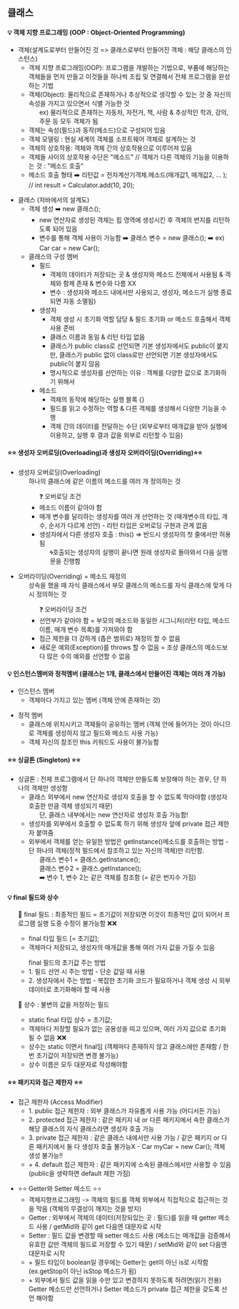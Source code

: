 ## 클래스

<h4> 💡 객체 지향 프로그래밍 (OOP : Object-Oriented Programming) </h4>

<ul>
	<li> 객체(설계도로부터 만들어진 것 => 클래스로부터 만들어진 객체 : 해당 클래스의 인스턴스)
		<ul> 
			<li> 객체 지향 프로그래밍(OOP): 프로그램을 개발하는 기법으로, 부품에 해당하는 객체들을 먼저 만들고 이것들을 하나씩 조립 및 연결해서 전체 프로그램을 완성하는 기법 </li>
			<li> 객체(Object): 물리적으로 존재하거나 추상적으로 생각할 수 있는 것 중 자신의 속성을 가지고 있으면서 식별 가능한 것 
				<ul> ex) 물리적으로 존재하는 자동차, 자전거, 책, 사람 & 추상적인 학과, 강의, 주문 등 모두 객체가 됨 </ul>
			</li>
			<li> 객체는 속성(필드)과 동작(메소드)으로 구성되어 있음 </li>
			<li> 객체 모델링 : 현실 세계의 객체를 소프트웨어 객체로 설계하는 것 </li>
			<li> 객체의 상호작용: 객체와 객체 간의 상호작용으로 이루어져 있음 </li>
			<li> 객체들 사이의 상호작용 수단은 "메소드" // 객체가 다른 객체의 기능을 이용하는 것 : "메소드 호출" </li>
			<li> 메소드 호출 형태 ➡️ 리턴값 = 전자계산기객체.메소드(매개값1, 매개값2, ... ); // int result = Calculator.add(10, 20); </li>
		</ul>
	</li> 
</ul>
  
<ul>
	<li> 클래스 (자바에서의 설계도)  
		<ul>
			<li> 객체 생성 ➡️ new 클래스();
				<ul>
					<li> new 연산자로 생성된 객체는 힙 영역에 생성시킨 후 객체의 번지를 리턴하도록 되어 있음 </li>
					<li> 변수를 통해 객체 사용이 가능함 ➡️  클래스 변수 = new 클래스(); ➡️ ex) Car car = new Car(); </li>
				</ul>
			</li>
			<li> 클래스의 구성 멤버
				<ul>
					<li> 필드 
						<ul>
							<li> 객체의 데이터가 저장되는 곳 & 생성자와 메소드 전체에서 사용됨 & 객체와 함께 존재 & 변수와 다름 XX </li>
							<li> 변수 : 생성자와 메소드 내에서만 사용되고, 생성자, 메소드가 실행 종료되면 자동 소멸됨)</li>
						</ul>
					</li>
					<li> 생성자 
						<ul>
							<li> 객체 생성 시 초기화 역할 담당 & 필드 초기화 or 메소드 호출해서 객체 사용 준비 </li>
							<li> 클래스 이름과 동일 & 리턴 타입 없음 </li>
							<li> 클래스가 public class로 선언되면 기본 생성자에서도 public이 붙지만, 클래스가 public 없이 class로만 선언되면 기본 생성자에서도 public이 붙지 않음</li>
							<li> 명시적으로 생성자를 선언하는 이유 : 객체를 다양한 값으로 초기화하기 위해서 </li>
						</ul>
					</li>
					<li> 메소드
						<ul>
							<li> 객체의 동작에 해당하는 실행 블록 {} </li>
							<li> 필드를 읽고 수정하는 역할 & 다른 객체를 생성해서 다양한 기능을 수행 </li>
							<li> 객체 간의 데이터를 전달하는 수단 (외부로부터 매개값을 받아 실행에 이용하고, 실행 후 결과 값을 외부로 리턴할 수 있음) </li>
						</ul>
					</li>
				</ul>
			</li>
		</ul>
	</li>
</ul>

<h4> ⭐⭐ 생성자 오버로딩(Overloading)과 생성자 오버라이딩(Overriding)⭐⭐ </h4>

<ul>
	<li> 생성자 오버로딩(Overloading)
		<ul> 하나의 클래스에 같은 이름의 메소드를 여러 개 정의하는 것 
			<ul> ❓ 오버로딩 조건 
				<li> 메소드 이름이 같아야 함 </li>
				<li> 매개 변수를 달리하는 생성자를 여러 개 선언하는 것 (매개변수의 타입, 개수, 순서가 다르게 선언) - 리턴 타입은 오버로딩 구현과 관계 없음 </li>
				<li> 생성자에서 다른 생성자 호출 : this() => 반드시 생성자의 첫 줄에서만 허용됨 
					<ul> 🌀호출되는 생성자의 실행이 끝나면 원래 생성자로 돌아와서 다음 실행문을 진행함</ul>
				</li>	
			</ul>
		</ul>
	</li>
</ul>

<ul> 
	<li> 오버라이딩(Overriding) = 메소드 재정의
		<ul> 상속을 했을 때 자식 클래스에서 부모 클래스의 메소드를 자식 클래스에 맞게 다시 정의하는 것
			<ul> ❓ 오버라이딩 조건 
	                	<li> 선언부가 같아야 함 = 부모의 메소드와 동일한 시그니처(리턴 타입, 메소드 이름, 매개 변수 목록)를 가져와야 함 </li>
		        	<li> 접근 제한을 더 강하게 (좁은 범위로) 재정의 할 수 없음 </li>
            			<li> 새로운 예외(Exception)를 throws 할 수 없음 = 조상 클래스의 메소드보다 많은 수의 예외를 선언할 수 없음 </li>
			</ul>
		</ul>
	</li>
</ul>

<h4> 💡 인스턴스멤버와 정적멤버 (클래스는 1개, 클래스에서 만들어진 객체는 여러 개 가능) </h4>
<ul>
	<li> 인스턴스 멤버 
		<ul>
			<li> 객체마다 가지고 있는 멤버 (객체 안에 존재하는 것) </li>
		</ul>
	</li>
</ul>
<ul>
	<li> 정적 멤버 
		<ul>
			<li> 클래스에 위치시키고 객체들이 공유하는 멤버 (객체 안에 들어가는 것이 아니므로 객체를 생성하지 않고 필드와 메소드 사용 가능) </li>
			<li> 객체 자신의 참조인 this 키워드도 사용이 불가능함 </li>
		</ul>
	</li>
</ul>

<h4> ⭐⭐ 싱글톤 (Singleton) ⭐⭐ </h4>
<ul>
	<li> 싱글톤 : 전체 프로그램에서 단 하나의 객체만 만들도록 보장해야 하는 경우, 단 하나의 객체만 생성함
		<ul>
			<li> 클래스 외부에서 new 연산자로 생성자 호출을 할 수 없도록 막아야함 (생성자 호출한 만큼 객체 생성되기 때문) 
				<ul> 단, 클래스 내부에서는 new 연산자로 생성자 호출 가능함! </ul>
			</li>
			<li> 생성자를 외부에서 호출할 수 없도록 하기 위해 생성자 앞에 private 접근 제한자 붙여줌 </li>
			<li> 외부에서 객체를 얻는 유일한 방법은 getInstance()메소드를 호출하는 방법 - 단 하나의 객체(정적 필드에서 참조하고 있는 자신의 객체)만 리턴함.
				<ul> 클래스 변수1 = 클래스.getInstance(); </ul>
				<ul> 클래스 변수2 = 클래스.getInstance(); </ul>
				<ul> ➡️ 변수 1, 변수 2는 같은 객체를 참조함 (= 같은 번지수 가짐) </ul>
			 </li>
		</ul>
	</li>
</ul>
<h4>  💡 final 필드와 상수 </h4>
<ul> 📕 final 필드 : 최종적인 필드 = 초기값이 저장되면 이것이 최종적인 값이 되어서 프로그램 실행 도중 수정이 불가능함 ❌❌
	<ul> 
		<li> final 타입 필드 [= 초기값]; </li>
		<li> 객체마다 저장되고, 생성자의 매개값을 통해 여러 가지 값을 가질 수 있음 </li>
	</ul>
</ul>
<ul> 
	<ul> final 필드의 초기값 주는 방법
		<li> 1. 필드 선언 시 주는 방법 - 단순 값일 때 사용 </li>
		<li> 2. 생성자에서 주는 방법 - 복잡한 초기화 코드가 필요하거나 객체 생성 시 외부 데이터로 초기화해야 할 때 사용 </li>
	</ul>
</ul>
<ul> 📘 상수 : 불변의 값을 저장하는 필드
	<ul>
		<li> static final 타입 상수 = 초기값; </li>
		<li> 객체마다 저장할 필요가 없는 공용성을 띠고 있으며, 여러 가지 값으로 초기화 될 수 없음 ❌❌ </li>
		<li> 상수는 static 이면서 final임 (객체마다 존재하지 않고 클래스에만 존재함 / 한 번 초기값이 저장되면 변경 불가능) </li>
		<li> 상수 이름은 모두 대문자로 작성해야함 </li>
	</ul>
</ul>
<h4>  ⭐⭐ 패키지와 접근 제한자 ⭐⭐ </h4>
<ul>
	<li> 접근 제한자 (Access Modifier) 
		<ul>
			<li> 1. public 접근 제한자 : 외부 클래스가 자유롭게 사용 가능 (어디서든 가능) </li>
			<li> 2. protected 접근 제한자 : 같은 패키지 내 or 다른 패키지에서 속한 클래스가 해당 클래스의 자식 클래스라면 생성자 호출 가능  </li>
			<li> 3. private 접근 제한자 : 같은 클래스 내에서만 사용 가능 / 같은 패키지 or 다른 패키지에서 둘 다 생성자 호출 불가능X - Car myCar = new Car(); 객체 생성 불가능!! </li>
			<li> + 4. default 접근 제한자 : 같은 패키지에 소속된 클래스에서만 사용할 수 있음 (public을 생략하면 default 제한 가짐)</li>
		</ul>
	</li>
</ul>
<ul>
	<li>  ⭐⭐ Getter와 Setter 메소드 ⭐⭐  
		<ul>
			<li> 객체지향프로그래밍 -> 객체의 필드를 객체 외부에서 직접적으로 접근하는 것을 막음 (객체의 무결성이 깨지는 것을 방지) </li>
			<li> Getter : 외부에서 객체의 데이터(저장되있는 곳 : 필드)를 읽을 때 getter 메소드 사용 / getMid와 같이 get 다음엔 대문자로 시작  </li>
			<li> Setter : 필드 값을 변경할 때 setter 메소드 사용 (메소드는 매개값을 검증해서 유효한 값만 객체의 필드로 저장할 수 있기 때문) / setMid와 같이 set 다음엔 대문자로 시작 </li>
			<li> + 필드 타입이 boolean일 경우에는 Getter는 get이 아닌 is로 시작함 (ex.getStop이 아닌 isStop 메소드가 됨) </li>
			<li> + 외부에서 필드 값을 읽을 수만 있고 변경하지 못하도록 하려면(읽기 전용) Getter 메소드만 선언하거나 Setter 메소드가 private 접근 제한을 갖도록 선언 해야함 </li>
		</ul>
	</li>
</ul>   

